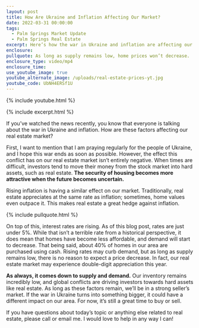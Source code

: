 ```yaml
---
layout: post
title: How Are Ukraine and Inflation Affecting Our Market?
date: 2022-03-31 00:00:00
tags:
  - Palm Springs Market Update
  - Palm Springs Real Estate
excerpt: Here’s how the war in Ukraine and inflation are affecting our market.
enclosure:
pullquote: As long as supply remains low, home prices won’t decrease.
enclosure_type: video/mp4
enclosure_time:
use_youtube_image: true
youtube_alternate_image: /uploads/real-estate-prices-yt.jpg
youtube_code: UbNH4ERSf1U
---
```

{% include youtube.html %}

{% include excerpt.html %}

If you’ve watched the news recently, you know that everyone is talking about the war in Ukraine and inflation. How are these factors affecting our real estate market?

First, I want to mention that I am praying regularly for the people of Ukraine, and I hope this war ends as soon as possible. However, the effect this conflict has on our real estate market isn’t entirely negative. When times are difficult, investors tend to move their money from the stock market into hard assets, such as real estate. **The security of housing becomes more attractive when the future becomes uncertain.&nbsp;**

Rising inflation is having a similar effect on our market. Traditionally, real estate appreciates at the same rate as inflation; sometimes, home values even outpace it. This makes real estate a great hedge against inflation.&nbsp;

{% include pullquote.html %}

On top of this, interest rates are rising. As of this blog post, rates are just under 5%. While that isn’t a terrible rate from a historical perspective, it does mean that homes have become less affordable, and demand will start to decrease. That being said, about 40% of homes in our area are purchased using cash. Rising rates may curb demand, but as long as supply remains low, there is no reason to expect a price decrease. In fact, our real estate market may experience double-digit appreciation this year.&nbsp;

**As always, it comes down to supply and demand.** Our inventory remains incredibly low, and global conflicts are driving investors towards hard assets like real estate. As long as these factors remain, we’ll be in a strong seller’s market. If the war in Ukraine turns into something bigger, it could have a different impact on our area. For now, it’s still a great time to buy or sell.

If you have questions about today’s topic or anything else related to real estate, please call or email me. I would love to help in any way I can\!
